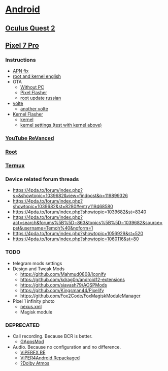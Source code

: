 # [Android](../README.md)

## [Oculus Quest 2](oculus.md)

## [Pixel 7 Pro](https://4pda.to/forum/index.php?showtopic=1039682)

### Instructions

- [APN fix](https://4pda.to/forum/index.php?showtopic=1030072&view=findpost&p=117115914)
- [root and kernel english](https://forum.xda-developers.com/t/unlock-bootloader-root-pixel-7-pro-cheetah-safetynet.4502805/)
- OTA
  - [Without PC](https://4pda.to/forum/index.php?showtopic=1063306&view=findpost&p=120925739)
  - [Pixel Flasher](https://github.com/badabing2005/PixelFlasher)
  - [root update russian](https://4pda.to/forum/index.php?s=&showtopic=1063306&view=findpost&p=120901180)
- [volte](https://4pda.to/forum/index.php?showtopic=1039682&view=findpost&p=118422509)
  - [another volte](https://github.com/swangjang/Pixel-Redbull-Carrier-Patch)
- [Kernel Flasher](https://github.com/capntrips/KernelFlasher)
  - [kernel](https://forum.xda-developers.com/t/kernel-19-12-2022-android-13-0-0-stable-kirisakura-1-2-1-for-pixel-7-pro-aka-pantah.4509795/)
  - [kernel settings (test with kernel above)](https://forum.xda-developers.com/t/optimise-stock-kernel-scheduler-governor-setting.4544447/)

### [YouTube ReVanced](revanced.md)

### [Root](root.md)

### [Termux](termux.md)

### Device related forum threads

- <https://4pda.to/forum/index.php?s=&showtopic=1039682&view=findpost&p=119899326>
- <https://4pda.to/forum/index.php?showtopic=1039682&st=8280#entry119468580>
- <https://4pda.to/forum/index.php?showtopic=1039682&st=8340>
- <https://4pda.to/forum/index.php?act=search&forums%5B%5D=863&topics%5B%5D=1039682&source=pst&username=Temoh%40&noform=1>
- <https://4pda.to/forum/index.php?showtopic=1056929&st=520>
- <https://4pda.to/forum/index.php?showtopic=1060116&st=80>

### TODO

- telegram mods settings
- Design and Tweak Mods
  - <https://github.com/Mahmud0808/Iconify>
  - <https://github.com/kdrag0n/android12-extensions>
  - <https://github.com/siavash79/AOSPMods>
  - <https://github.com/Kingsman44/Pixelify>
  - <https://github.com/Fox2Code/FoxMagiskModuleManager>
- Pixel 1 infinity photo
  - [nexus.xml](https://4pda.to/forum/index.php?s=&showtopic=915369&view=findpost&p=112909048)
  - Magisk module

### DEPRECATED

- Call recording. Because BCR is better.
  - [GAppsMod](https://github.com/jacopotediosi/GAppsMod)
- Audio. Because no configuration and no difference.
  - [ViPERFX RE](https://github.com/AndroidAudioMods/ViPERFX_RE)
  - [ViPER4Android Repackaged](https://github.com/programminghoch10/ViPER4AndroidRepackaged)
  - [?Dolby Atmos](https://gitlab.com/reiryuki-the-fixer/dolby-atmos-magic-revision-magisk-module)

